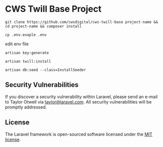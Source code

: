 # CWS Twill Base Project

`git clone https://github.com/cwsdigital/cws-twill-base project-name && cd
project-name && composer install`

`cp .env.exaple .env`

edit env file

`artisan key:generate`

`artisan twill:install`

`artisan db:seed --class=InstallSeeder`

## Security Vulnerabilities

If you discover a security vulnerability within Laravel, please send an e-mail to Taylor Otwell via [taylor@laravel.com](mailto:taylor@laravel.com). All security vulnerabilities will be promptly addressed.

## License

The Laravel framework is open-sourced software licensed under the [MIT license](https://opensource.org/licenses/MIT).
